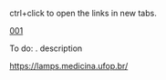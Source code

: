 ctrl+click to open the links in new tabs.

[001](https://drive.google.com/drive/folders/13JjrDtxryl7kusQqPq8Sycpg_bzMa_Mp?usp=sharing)

To do:
  . description



<https://lamps.medicina.ufop.br/>
